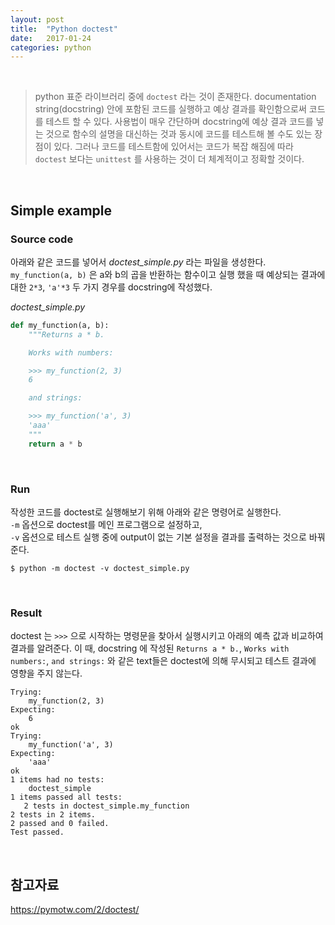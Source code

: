 ```yaml
---
layout: post
title:  "Python doctest"
date:   2017-01-24
categories: python
---
```


<br/>  

> python 표준 라이브러리 중에 `doctest` 라는 것이 존재한다. documentation string(docstring) 안에 포함된 코드를 실행하고 예상 결과를 확인함으로써 코드를 테스트 할 수 있다. 사용법이 매우 간단하며 docstring에 예상 결과 코드를 넣는 것으로 함수의 설명을 대신하는 것과 동시에 코드를 테스트해 볼 수도 있는 장점이 있다. 그러나 코드를 테스트함에 있어서는 코드가 복잡 해짐에 따라 `doctest` 보다는 `unittest` 를 사용하는 것이 더 체계적이고 정확할 것이다.  

<br/>  

## Simple example  

### Source code  

아래와 같은 코드를 넣어서 _doctest_simple.py_ 라는 파일을 생성한다. `my_function(a, b)` 은 a와 b의 곱을 반환하는 함수이고 실행 했을 때 예상되는 결과에 대한 `2*3`, `'a'*3` 두 가지 경우를 docstring에 작성했다.  

_doctest_simple.py_  

```python
def my_function(a, b):
    """Returns a * b.

    Works with numbers:

    >>> my_function(2, 3)
    6

    and strings:

    >>> my_function('a', 3)
    'aaa'
    """
    return a * b
```  

<br/>  

### Run  

작성한 코드를 doctest로 실행해보기 위해 아래와 같은 명령어로 실행한다.  
`-m` 옵션으로 doctest를 메인 프로그램으로 설정하고,  
`-v` 옵션으로 테스트 실행 중에 output이 없는 기본 설정을 결과를 출력하는 것으로 바꿔준다.  

```
$ python -m doctest -v doctest_simple.py
```

<br/>  

### Result  

doctest 는 `>>>` 으로 시작하는 명령문을 찾아서 실행시키고 아래의 예측 값과 비교하여 결과를 알려준다. 이 때, docstring 에 작성된 `Returns a * b.`, `Works with numbers:`, `and strings:` 와 같은 text들은 doctest에 의해 무시되고 테스트 결과에 영향을 주지 않는다.  

```
Trying:
    my_function(2, 3)
Expecting:
    6
ok
Trying:
    my_function('a', 3)
Expecting:
    'aaa'
ok
1 items had no tests:
    doctest_simple
1 items passed all tests:
   2 tests in doctest_simple.my_function
2 tests in 2 items.
2 passed and 0 failed.
Test passed.
```  

<br/>  

## 참고자료  

<https://pymotw.com/2/doctest/>  
